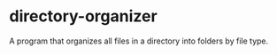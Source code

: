 # directory-organizer
 A program that organizes all files in a directory into folders by file type.
